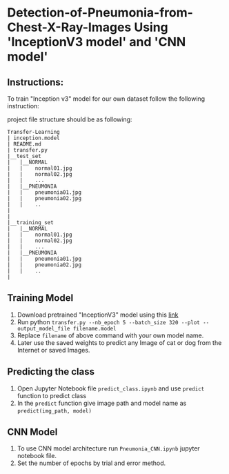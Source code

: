 # Detection-of-Pneumonia-from-Chest-X-Ray-Images Using 'InceptionV3 model' and 'CNN model'  

## Instructions:

To train "Inception v3" model for our own dataset follow the following instruction:

project file structure should be as following:

```
Transfer-Learning
| inception.model 
| README.md
| transfer.py
|__test_set
|   |__NORMAL
|   |    normal01.jpg
|   |    normal02.jpg
|   |    ...
|   |__PNEUMONIA
|   |    pneumonia01.jpg
|   |    pneumonia02.jpg
|   |    ..
|
|
|__training_set
|   |__NORMAL
|   |    normal01.jpg
|   |    normal02.jpg
|   |    ...
|   |__PNEUMONIA
|   |    pneumonia01.jpg
|   |    pneumonia02.jpg
|   |    ..
|
```

## Training Model

1. Download pretrained "InceptionV3" model using this [link](https://github.com/DhavalThkkar/Transfer-Learning/raw/master/inception.model)
2. Run python `transfer.py --nb_epoch 5 --batch_size 320 --plot --output_model_file filename.model`
3. Replace `filename` of above command with your own model name.
4. Later use the saved weights to predict any Image of cat or dog from the Internet or saved Images.

## Predicting the class

1. Open Jupyter Notebook file `predict_class.ipynb` and use `predict` function to predict class
2. In the `predict` function give image path and model name as `predict(img_path, model)`

## CNN Model

1. To use CNN model architecture run `Pneumonia_CNN.ipynb` jupyter notebook file. 
2. Set the number of epochs by trial and error method.
